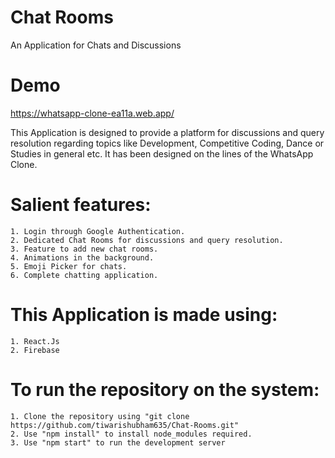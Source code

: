   # Chat Rooms 
  An Application for Chats and Discussions
  
  # Demo
  https://whatsapp-clone-ea11a.web.app/

  This Application is designed to provide a platform for discussions and query resolution regarding topics like Development, Competitive Coding, Dance or Studies in general etc. It has been designed on the lines of the WhatsApp Clone.

 # Salient features:
    1. Login through Google Authentication.
    2. Dedicated Chat Rooms for discussions and query resolution.
    3. Feature to add new chat rooms.
    4. Animations in the background.
    5. Emoji Picker for chats.
    6. Complete chatting application.

 # This Application is made using:
    1. React.Js
    2. Firebase
    
 # To run the repository on the system:
    1. Clone the repository using "git clone https://github.com/tiwarishubham635/Chat-Rooms.git"
    2. Use "npm install" to install node_modules required.
    3. Use "npm start" to run the development server  
